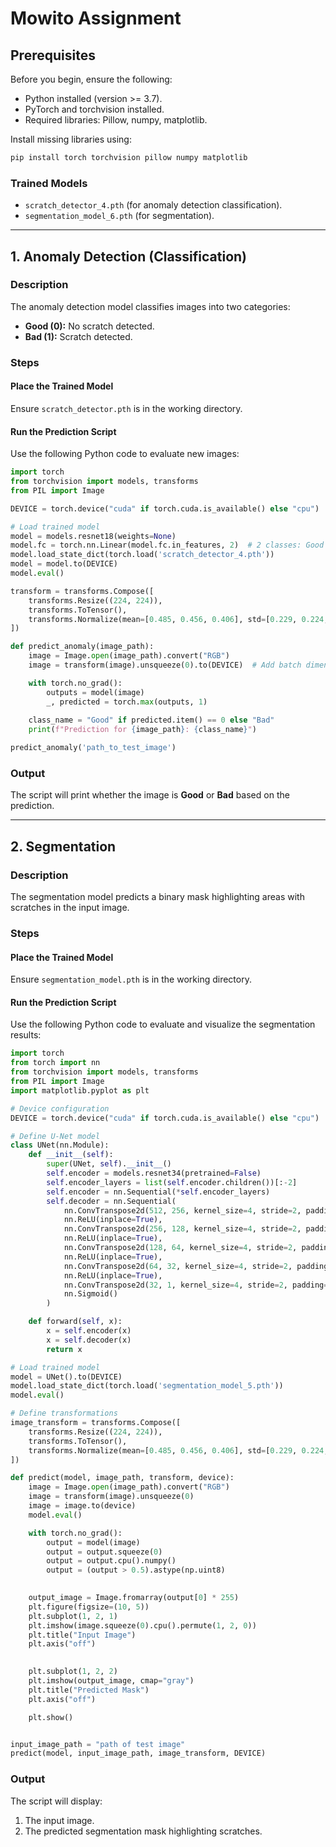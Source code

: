 
# Mowito Assignment

## Prerequisites

Before you begin, ensure the following:

- Python installed (version >= 3.7).
- PyTorch and torchvision installed.
- Required libraries: Pillow, numpy, matplotlib.

Install missing libraries using:
```bash
pip install torch torchvision pillow numpy matplotlib
```

### Trained Models
- `scratch_detector_4.pth` (for anomaly detection classification).
- `segmentation_model_6.pth` (for segmentation).

---

## 1. Anomaly Detection (Classification)

### Description
The anomaly detection model classifies images into two categories:
- **Good (0):** No scratch detected.
- **Bad (1):** Scratch detected.

### Steps

#### Place the Trained Model
Ensure `scratch_detector.pth` is in the working directory.

#### Run the Prediction Script
Use the following Python code to evaluate new images:
```python
import torch
from torchvision import models, transforms
from PIL import Image

DEVICE = torch.device("cuda" if torch.cuda.is_available() else "cpu")

# Load trained model
model = models.resnet18(weights=None)
model.fc = torch.nn.Linear(model.fc.in_features, 2)  # 2 classes: Good and Bad
model.load_state_dict(torch.load('scratch_detector_4.pth'))
model = model.to(DEVICE)
model.eval()

transform = transforms.Compose([
    transforms.Resize((224, 224)),
    transforms.ToTensor(),
    transforms.Normalize(mean=[0.485, 0.456, 0.406], std=[0.229, 0.224, 0.225])
])

def predict_anomaly(image_path):
    image = Image.open(image_path).convert("RGB")
    image = transform(image).unsqueeze(0).to(DEVICE)  # Add batch dimension

    with torch.no_grad():
        outputs = model(image)
        _, predicted = torch.max(outputs, 1)
    
    class_name = "Good" if predicted.item() == 0 else "Bad"
    print(f"Prediction for {image_path}: {class_name}")

predict_anomaly('path_to_test_image')
```

### Output
The script will print whether the image is **Good** or **Bad** based on the prediction.

---

## 2. Segmentation

### Description
The segmentation model predicts a binary mask highlighting areas with scratches in the input image.

### Steps

#### Place the Trained Model
Ensure `segmentation_model.pth` is in the working directory.

#### Run the Prediction Script
Use the following Python code to evaluate and visualize the segmentation results:
```python
import torch
from torch import nn
from torchvision import models, transforms
from PIL import Image
import matplotlib.pyplot as plt

# Device configuration
DEVICE = torch.device("cuda" if torch.cuda.is_available() else "cpu")

# Define U-Net model
class UNet(nn.Module):
    def __init__(self):
        super(UNet, self).__init__()
        self.encoder = models.resnet34(pretrained=False)
        self.encoder_layers = list(self.encoder.children())[:-2]
        self.encoder = nn.Sequential(*self.encoder_layers)
        self.decoder = nn.Sequential(
            nn.ConvTranspose2d(512, 256, kernel_size=4, stride=2, padding=1),
            nn.ReLU(inplace=True),
            nn.ConvTranspose2d(256, 128, kernel_size=4, stride=2, padding=1),
            nn.ReLU(inplace=True),
            nn.ConvTranspose2d(128, 64, kernel_size=4, stride=2, padding=1),
            nn.ReLU(inplace=True),
            nn.ConvTranspose2d(64, 32, kernel_size=4, stride=2, padding=1),
            nn.ReLU(inplace=True),
            nn.ConvTranspose2d(32, 1, kernel_size=4, stride=2, padding=1),
            nn.Sigmoid()
        )

    def forward(self, x):
        x = self.encoder(x)
        x = self.decoder(x)
        return x

# Load trained model
model = UNet().to(DEVICE)
model.load_state_dict(torch.load('segmentation_model_5.pth'))
model.eval()

# Define transformations
image_transform = transforms.Compose([
    transforms.Resize((224, 224)),
    transforms.ToTensor(),
    transforms.Normalize(mean=[0.485, 0.456, 0.406], std=[0.229, 0.224, 0.225])
])

def predict(model, image_path, transform, device):
    image = Image.open(image_path).convert("RGB")
    image = transform(image).unsqueeze(0) 
    image = image.to(device)
    model.eval()

    with torch.no_grad():
        output = model(image)
        output = output.squeeze(0) 
        output = output.cpu().numpy() 
        output = (output > 0.5).astype(np.uint8) 

    
    output_image = Image.fromarray(output[0] * 255)  
    plt.figure(figsize=(10, 5))
    plt.subplot(1, 2, 1)
    plt.imshow(image.squeeze(0).cpu().permute(1, 2, 0)) 
    plt.title("Input Image")
    plt.axis("off")

    
    plt.subplot(1, 2, 2)
    plt.imshow(output_image, cmap="gray")
    plt.title("Predicted Mask")
    plt.axis("off")

    plt.show()


input_image_path = "path of test image" 
predict(model, input_image_path, image_transform, DEVICE)
```

### Output
The script will display:
1. The input image.
2. The predicted segmentation mask highlighting scratches.
